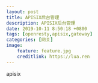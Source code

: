 ```yaml
---
layout: post
title: APISIX后台管理
description: APISIX后台管理
date: 2019-10-11 8:50:18 +0800 
tags: [openresty,apisix,gateway]
categories: [网关]
image:
    feature: feature.jpg
    creditlink: https://lua.ren 
---
```



apisix
